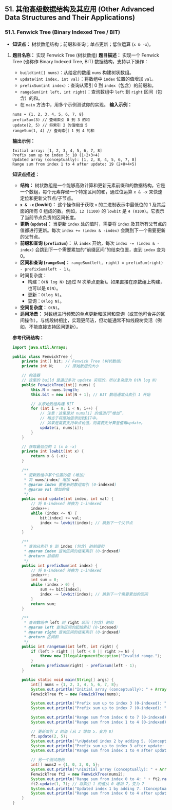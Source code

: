 ## 51. 其他高级数据结构及其应用 (Other Advanced Data Structures and Their Applications)

### 51.1. Fenwick Tree (Binary Indexed Tree / BIT)

- **知识点：** 树状数组结构；前缀和查询；单点更新；低位运算 (`x & -x`)。

1. **题目名称：** 实现 Fenwick Tree (树状数组) **题目描述：** 实现一个 Fenwick Tree (也称作 Binary Indexed Tree, BIT) 数据结构，支持以下操作：

   - `build(int[] nums)`：从给定的数组 `nums` 构建树状数组。
   - `update(int index, int val)`：将数组中 `index` 位置的值增加 `val`。
   - `prefixSum(int index)`：查询从索引 0 到 `index`（包含）的前缀和。
   - `rangeSum(int left, int right)`：查询数组中 `left` 到 `right` 区间（包含）的和。
   - 在 `main` 方法中，用多个示例测试你的实现。 **输入示例：**

   ```
   nums = {1, 2, 3, 4, 5, 6, 7, 8}
   prefixSum(3) // 查询索引 0 到 3 的和
   update(2, 5) // 将索引 2 的值增加 5
   rangeSum(1, 4) // 查询索引 1 到 4 的和
   ```

   **输出示例：**

   ```
   Initial array: [1, 2, 3, 4, 5, 6, 7, 8]
   Prefix sum up to index 3: 10 (1+2+3+4)
   Updated array (conceptually): [1, 2, 8, 4, 5, 6, 7, 8]
   Range sum from index 1 to 4 after update: 19 (2+8+4+5)
   ```

   **知识点描述：**

   - **结构：** 树状数组是一个能够高效计算和更新元素前缀和的数据结构。它是一个数组，每个元素存储一个特定区间的和，通过位运算 `x & -x` 来快速定位和更新父节点/子节点。
   - **`x & -x` (lowbit)：** 这个操作用于获取 `x` 的二进制表示中最低位的 1 及其后面的所有 0 组成的数。例如，`12 (1100)` 的 `lowbit` 是 `4 (0100)`。它表示了当前节点负责的区间长度。
   - **更新 (`update`)：** 当更新 `index` 处的值时，需要将 `index` 及其所有父节点的值都进行更新。每次 `index += (index & -index)` 会跳到下一个需要更新的父节点。
   - **前缀和查询 (`prefixSum`)：** 从 `index` 开始，每次 `index -= (index & -index)` 会跳到下一个需要累加的“前缀区间”的结束位置，直到 `index` 变为 0。
   - **区间和查询 (`rangeSum`)：** `rangeSum(left, right) = prefixSum(right) - prefixSum(left - 1)`。
   - 时间复杂度：
     - 构建：`O(N log N)` (通过 N 次单点更新)。如果直接在原数组上构建，也可以是 `O(N)`。
     - 更新：`O(log N)`。
     - 查询：`O(log N)`。
   - **空间复杂度：** `O(N)`。
   - **适用场景：** 对数组进行频繁的单点更新和区间和查询（或其他可合并的区间操作）。与线段树相比，实现更简洁，但功能通常不如线段树灵活（例如，不能直接支持区间更新）。

   **参考代码结构：**

   ```java
   import java.util.Arrays;
   
   public class FenwickTree {
       private int[] bit; // Fenwick Tree (树状数组)
       private int N;     // 原始数组的大小
   
       // 构造器
       // 这里的 build 是通过多次 update 实现的，所以复杂度为 O(N log N)
       public FenwickTree(int[] nums) {
           this.N = nums.length;
           this.bit = new int[N + 1]; // BIT 数组通常从索引 1 开始
   
           // 从原始数组构建 BIT
           for (int i = 0; i < N; i++) {
               // 注意：这里是对 nums[i] 的值进行“增加”，
               // 相当于将原始值添加到BIT中。
               // 如果是需要支持单点设值，则需要先计算差值再update。
               update(i, nums[i]);
           }
       }
   
       // 获取最低位的 1 (x & -x)
       private int lowbit(int x) {
           return x & (-x);
       }
   
       /**
        * 更新数组中某个位置的值 (增加)
        * 将 nums[index] 增加 val
        * @param index 要更新的数组索引 (0-indexed)
        * @param val 增加的值
        */
       public void update(int index, int val) {
           // 将 0-indexed 转换为 1-indexed
           index++;
           while (index <= N) {
               bit[index] += val;
               index += lowbit(index); // 跳到下一个父节点
           }
       }
   
       /**
        * 查询从索引 0 到 index (包含) 的前缀和
        * @param index 查询区间的结束索引 (0-indexed)
        * @return 前缀和
        */
       public int prefixSum(int index) {
           // 将 0-indexed 转换为 1-indexed
           index++;
           int sum = 0;
           while (index > 0) {
               sum += bit[index];
               index -= lowbit(index); // 跳到下一个需要累加的区间
           }
           return sum;
       }
   
       /**
        * 查询数组中 left 到 right 区间 (包含) 的和
        * @param left 查询区间的起始索引 (0-indexed)
        * @param right 查询区间的结束索引 (0-indexed)
        * @return 区间和
        */
       public int rangeSum(int left, int right) {
           if (left > right || left < 0 || right >= N) {
               throw new IllegalArgumentException("Invalid range.");
           }
           return prefixSum(right) - prefixSum(left - 1);
       }
   
       public static void main(String[] args) {
           int[] nums = {1, 2, 3, 4, 5, 6, 7, 8};
           System.out.println("Initial array (conceptually): " + Arrays.toString(nums));
           FenwickTree ft = new FenwickTree(nums);
   
           System.out.println("Prefix sum up to index 3 (0-indexed): " + ft.prefixSum(3)); // Expected: 1+2+3+4 = 10
           System.out.println("Prefix sum up to index 7 (0-indexed): " + ft.prefixSum(7)); // Expected: 1+2+3+4+5+6+7+8 = 36
   
           System.out.println("Range sum from index 0 to 7 (0-indexed): " + ft.rangeSum(0, 7)); // Expected: 36
           System.out.println("Range sum from index 1 to 4 (0-indexed): " + ft.rangeSum(1, 4)); // Expected: 2+3+4+5 = 14
   
           // 更新索引 2 的值 (从 3 增加 5，变为 8)
           ft.update(2, 5);
           System.out.println("\nUpdated index 2 by adding 5. (Conceptually array is [1, 2, 8, 4, 5, 6, 7, 8])");
           System.out.println("Prefix sum up to index 3 after update: " + ft.prefixSum(3)); // Expected: 1+2+8+4 = 15
           System.out.println("Range sum from index 1 to 4 after update: " + ft.rangeSum(1, 4)); // Expected: 2+8+4+5 = 19
   
           // 另一个测试用例
           int[] nums2 = {1, 0, 3, 0, 5};
           System.out.println("\nInitial array (conceptually): " + Arrays.toString(nums2));
           FenwickTree ft2 = new FenwickTree(nums2);
           System.out.println("Range sum from index 0 to 4: " + ft2.rangeSum(0, 4)); // Expected: 1+0+3+0+5 = 9
           ft2.update(1, 7); // 将索引 1 的值从 0 增加 7，变为 7
           System.out.println("Updated index 1 by adding 7. (Conceptually array is [1, 7, 3, 0, 5])");
           System.out.println("Range sum from index 0 to 4 after update: " + ft2.rangeSum(0, 4)); // Expected: 1+7+3+0+5 = 16
       }
   }
   ```
